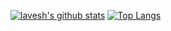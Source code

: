 <!--### Hi there 👋


**laveshgaurav/laveshgaurav** is a ✨ _special_ ✨ repository because its `README.md` (this file) appears on your GitHub profile.

Here are some ideas to get you started:

- 🔭 I’m currently working on ...
- 🌱 I’m currently learning ...
- 👯 I’m looking to collaborate on ...
- 🤔 I’m looking for help with ...
- 💬 Ask me about ...
- 📫 How to reach me: ...
- 😄 Pronouns: ...
- ⚡ Fun fact: ...
-->
[![lavesh's github stats](https://github-readme-stats.vercel.app/api?username=laveshgaurav)](https://github.com/laveshgaurav/github-readme-stats)
[![Top Langs](https://github-readme-stats.vercel.app/api/top-langs/?username=laveshgaurav&layout=compact)](https://github.com/laveshgaurav/github-readme-stats)
